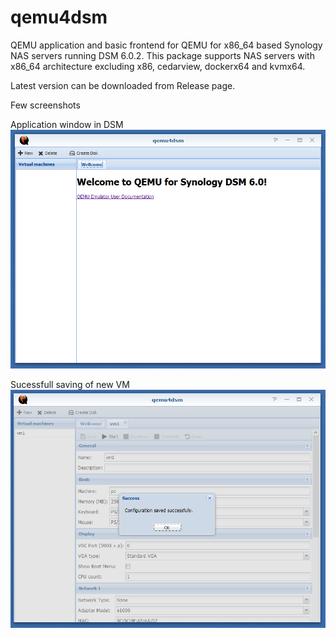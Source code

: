 # qemu4dsm
QEMU application and basic frontend for QEMU for x86_64 based Synology NAS servers running DSM 6.0.2. This package supports NAS servers with x86_64 architecture excluding x86, cedarview, dockerx64 and kvmx64.

Latest version can be downloaded from Release page.

Few screenshots

Application window in DSM
![start screen](https://github.com/seba-0/qemu4dsm/blob/gh-pages/images/startscreen.png)

Sucessfull saving of new VM
![save new VM](https://github.com/seba-0/qemu4dsm/blob/gh-pages/images/newvm.png)
